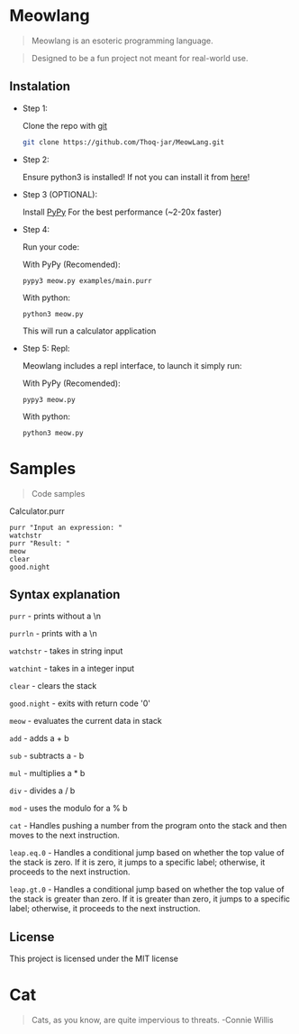 # Meowlang

> Meowlang is an esoteric programming language.

> Designed to be a fun project not meant for real-world use.

## Instalation

-   Step 1:

    Clone the repo with [git](https://git-scm.com/)

    ```bash
    git clone https://github.com/Thoq-jar/MeowLang.git
    ```

-   Step 2:

    Ensure python3 is installed!
    If not you can install it from [here](https://www.python.org/)!

-   Step 3 (OPTIONAL):

    Install [PyPy](https://pypy.org/) For the best performance (~2-20x faster)

-   Step 4:

    Run your code:

    With PyPy (Recomended):
    ```shell
    pypy3 meow.py examples/main.purr
    ```
    With python:
     ```shell
    python3 meow.py
    ```
    This will run a calculator application

- Step 5: Repl:
    
    Meowlang includes a repl interface, to launch it simply run:

    With PyPy (Recomended):
    ```shell
    pypy3 meow.py
    ```
    With python:
    ```shell
    python3 meow.py
    ```

# Samples
>Code samples

Calculator.purr
```meowlang
purr "Input an expression: "
watchstr
purr "Result: "
meow
clear
good.night
```

## Syntax explanation
`purr` - prints without a \n

`purrln` - prints with a \n

`watchstr` - takes in string input

`watchint` - takes in a integer input

`clear` - clears the stack

`good.night` - exits with return code '0'

`meow` - evaluates the current data in stack

`add` - adds a + b

`sub` - subtracts a - b

`mul` - multiplies a * b

`div` - divides a / b

`mod` - uses the modulo for a % b

`cat` - Handles pushing a number from the program onto the stack and then moves to the next instruction.

`leap.eq.0` - Handles a conditional jump based on whether the top value of the stack is zero. If it is zero, it jumps to a specific label; otherwise, it proceeds to the next instruction.

`leap.gt.0` - Handles a conditional jump based on whether the top value of the stack is greater than zero. If it is greater than zero, it jumps to a specific label; otherwise, it proceeds to the next instruction.

## License 
This project is licensed under the MIT license


# Cat
> Cats, as you know, are quite impervious to threats. -Connie Willis
